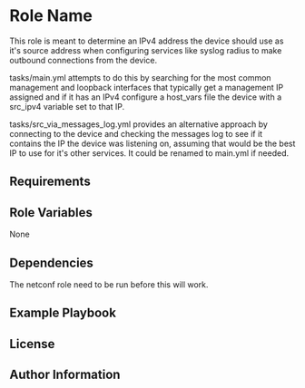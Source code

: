 Role Name
=========

This role is meant to determine an IPv4 address the device should use as it's source address when configuring services like syslog radius to make outbound connections from the device.

tasks/main.yml attempts to do this by searching for the most common management and loopback interfaces that typically get a management IP assigned and if it has an IPv4 configure a host_vars file the device with a src_ipv4 variable set to that IP.

tasks/src_via_messages_log.yml provides an alternative approach by connecting to the device and checking the messages log to see if it contains the IP the device was listening on, assuming that would be the best IP to use for it's other services. It could be renamed to main.yml if needed.

Requirements
------------


Role Variables
--------------

None

Dependencies
------------

The netconf role need to be run before this will work.

Example Playbook
----------------

License
-------

Author Information
------------------



